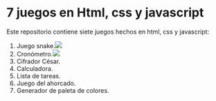 # 7 juegos en Html, css y javascript
Este repositorio contiene siete juegos hechos en html, css y javascript:
1. Juego snake.![](https://www.coolmathgames.com/sites/default/files/styles/mobile_game_image/public/Snake_OG-logo.jpg?itok=iR44Vsed)
2. Cronómetro.![](https://www.shutterstock.com/image-vector/iron-stopwatch-counts-time-catch-260nw-1709422597.jpg)
3. Cifrador César.
4. Calculadora.
5. Lista de tareas.
6. Juego del ahorcado.
7. Generador de paleta de colores.
